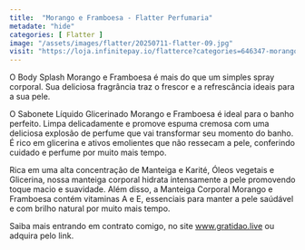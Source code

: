 ```yaml
---
title:  "Morango e Framboesa - Flatter Perfumaria"
metadate: "hide"
categories: [ Flatter ]
image: "/assets/images/flatter/20250711-flatter-09.jpg"
visit: "https://loja.infinitepay.io/flatterce?categories=646347-morango-e-framboesa"
---
```

O Body Splash Morango e Framboesa é mais do que um simples spray corporal. Sua deliciosa fragrância traz o frescor e a refrescância ideais para a sua pele.

O Sabonete Líquido Glicerinado Morango e Framboesa é ideal para o banho perfeito. Limpa delicadamente e promove espuma cremosa com uma deliciosa explosão de perfume que vai transformar seu momento do banho. É rico em glicerina e ativos emolientes que não ressecam a pele, conferindo cuidado e perfume por muito mais tempo.

Rica em uma alta concentração de Manteiga e Karité, Óleos vegetais e Glicerina, nossa manteiga corporal hidrata intensamente a pele promovendo toque macio e suavidade. Além disso, a Manteiga Corporal Morango e Framboesa contém vitaminas A e E, essenciais para manter a pele saúdável e com brilho natural por muito mais tempo.


Saiba mais entrando em contrato comigo, no site www.gratidao.live ou adquira pelo link.